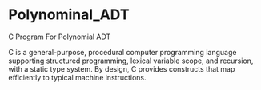 # Polynominal_ADT
C Program For Polynomial ADT

C is a general-purpose, procedural computer programming language supporting structured programming, lexical variable scope, and recursion, with a static type system. By design, C provides constructs that map efficiently to typical machine instructions.

